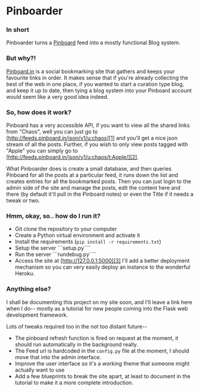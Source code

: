 # Pinboarder

### In short
Pinboarder turns a [Pinboard][pinboard] feed into a mostly functional Blog system.

### But why?!
[Pinboard.in][pinboard] is a social bookmarking site that gathers and keeps your
favourite links in order.  It makes sense that if you're already collecting the
best of the web in one place, if you wanted to start a curation type blog, and
keep it up to date, then tying a blog system into your Pinboard account would
seem like a very good idea indeed.

### So, how does it work?
Pinboard has a very accessible API, if you want to view all the shared links from
"Chaos", well you can just go to
[http://feeds.pinboard.in/json/v1/u:chaos][1] and you'll get a nice json stream
of all the posts.  Further, if you wish to only view posts tagged with "Apple"
you can simply go to [http://feeds.pinboard.in/json/v1/u:chaos/t:Apple/][2].

What Pinboarder does is create a small database, and then queries Pinboard
for all the posts at a particular feed, it runs down the list and creates
entries for all the bookmarked posts.  Then you can just login to the admin
side of the site and manage the posts, edit the content here and there (by
default it'll pull in the Pinboard notes) or even the Title if it needs a
tweak or two.

### Hmm, okay, so.. how do I run it?
* Git clone the repository to your computer
* Create a Python virtual environment and activate it
* Install the requirements (```pip install -r requirements.txt```)
* Setup the server ```setup.py````
* Run the server ```rundebug.py````
* Access the site at [http://127.0.0.1:5000][3]
I'll add a better deployment mechanism so you can very easily deploy an instance
to the wonderful Heroku.

### Anything else?
I shall be documenting this project on my site soon, and I'll leave a link here
when I do-- mostly as a tutorial for new people coming into the Flask web
development framework.

Lots of tweaks required too in the not too distant future--
* The pinboard refresh function is fired on request at the
moment, it should run automatically in the background really.
* The Feed url is hardcoded in the ```config.py``` file at the moment, I should
move that into the admin interface.
* Improve the user interface so it's a working theme that someone might actually
want to use
* Add a few blueprints to break the site apart, at least to document in the
tutorial to make it a more complete introduction.

[1]: http://feeds.pinboard.in/json/v1/u:chaos
[2]: http://feeds.pinboard.in/json/v1/u:chaos/t:Apple/
[3]: http://127.0.0.1:5000
[pinboard]: http://www.pinboard.in "Pinboard Bookmarks"